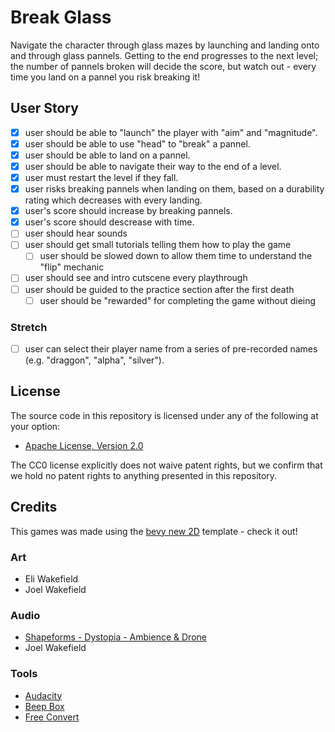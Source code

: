 # Break Glass

Navigate the character through glass mazes by launching and landing onto and through glass pannels. Getting to the end progresses to the next level; the number of pannels broken will decide the score, but watch out - every time you land on a pannel you risk breaking it!

## User Story
- [x] user should be able to "launch" the player with "aim" and "magnitude".
- [x] user should be able to use "head" to "break" a pannel.
- [x] user should be able to land on a pannel.
- [x] user should be able to navigate their way to the end of a level.
- [x] user must restart the level if they fall.
- [x] user risks breaking pannels when landing on them, based on a durability rating which decreases with every landing.
- [x] user's score should increase by breaking pannels.
- [x] user's score should descrease with time.
- [ ] user should hear sounds
- [ ] user should get small tutorials telling them how to play the game
  - [ ] user should be slowed down to allow them time to understand the "flip" mechanic
- [ ] user should see and intro cutscene every playthrough
- [ ] user should be guided to the practice section after the first death
  - [ ] user should be "rewarded" for completing the game without dieing

### Stretch
- [ ] user can select their player name from a series of pre-recorded names (e.g. "draggon", "alpha", "silver").

## License

The source code in this repository is licensed under any of the following at your option:

- [Apache License, Version 2.0](./LICENSE-Apache-2.0.txt)

The CC0 license explicitly does not waive patent rights, but we confirm that we hold no patent rights to anything presented in this repository.

## Credits

This games was made using the [bevy new 2D](https://the-bevy-flock.itch.io/bevy-new-2d) template - check it out!

### Art
- Eli Wakefield
- Joel Wakefield

### Audio
- [Shapeforms - Dystopia - Ambience & Drone](https://shapeforms.itch.io/shapeforms-audio-free-sfx) 
- Joel Wakefield

### Tools
- [Audacity](https://www.audacityteam.org/)
- [Beep Box](https://www.beepbox.co)
- [Free Convert](https://www.freeconvert.com>)
